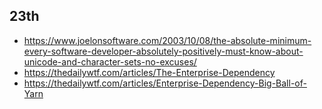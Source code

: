 ## 23th
- https://www.joelonsoftware.com/2003/10/08/the-absolute-minimum-every-software-developer-absolutely-positively-must-know-about-unicode-and-character-sets-no-excuses/
- https://thedailywtf.com/articles/The-Enterprise-Dependency
- https://thedailywtf.com/articles/Enterprise-Dependency-Big-Ball-of-Yarn
